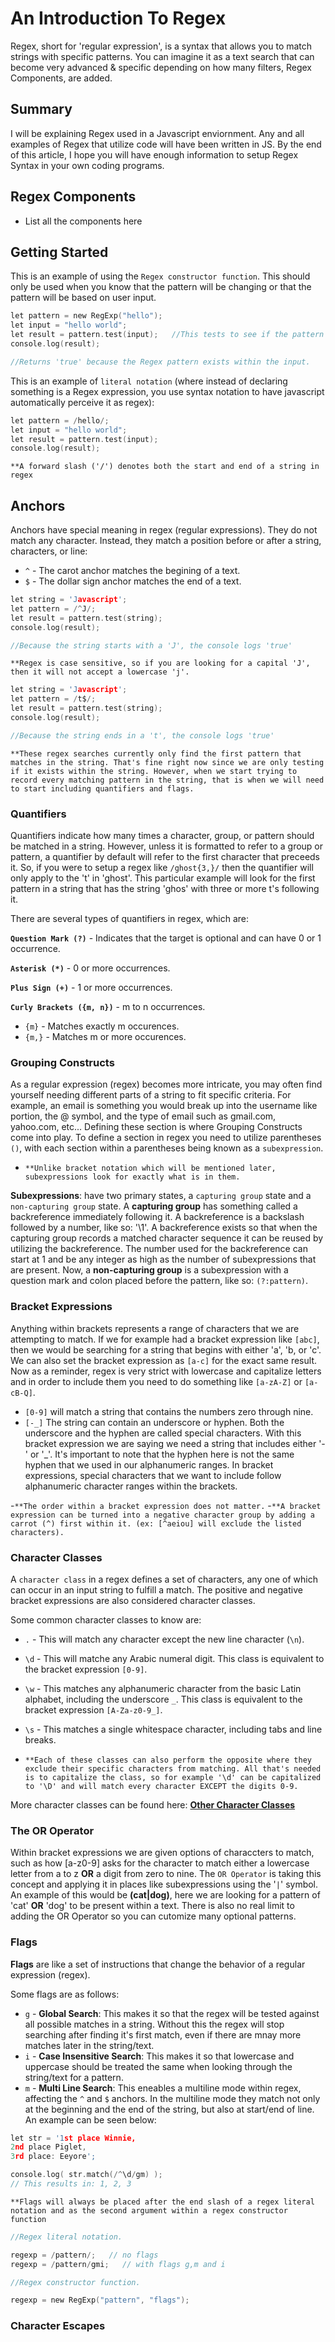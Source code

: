 # An Introduction To Regex

Regex, short for 'regular expression', is a syntax that allows you to match strings with specific patterns. You can imagine it as a text search that can become very advanced & specific depending on how many filters, Regex Components, are added.

## Summary

I will be explaining Regex used in a Javascript enviornment. Any and all examples of Regex that utilize code will have been written in JS. By the end of this article, I hope you will have enough information to setup Regex Syntax in your own coding programs.

## Regex Components

- List all the components here

## Getting Started

This is an example of using the `Regex constructor function`. This should only be used when you know that the pattern will be changing or that the pattern will be based on user input.

```c
let pattern = new RegExp("hello");
let input = "hello world";
let result = pattern.test(input);   //This tests to see if the pattern exists within the input text
console.log(result);

//Returns 'true' because the Regex pattern exists within the input.
```

This is an example of `literal notation` (where instead of declaring something is a Regex expression, you use syntax notation to have javascript automatically perceive it as regex):

```c
let pattern = /hello/;
let input = "hello world";
let result = pattern.test(input);
console.log(result);
```

`**A forward slash ('/') denotes both the start and end of a string in regex`

## Anchors

Anchors have special meaning in regex (regular expressions). They do not match any character. Instead, they match a position before or after a string, characters, or line:

- `^` - The carot anchor matches the begining of a text.
- `$` - The dollar sign anchor matches the end of a text.

```c
let string = 'Javascript';
let pattern = /^J/;
let result = pattern.test(string);
console.log(result);

//Because the string starts with a 'J', the console logs 'true'
```

`**Regex is case sensitive, so if you are looking for a capital 'J', then it will not accept a lowercase 'j'.`

```c
let string = 'Javascript';
let pattern = /t$/;
let result = pattern.test(string);
console.log(result);

//Because the string ends in a 't', the console logs 'true'
```

`**These regex searches currently only find the first pattern that matches in the string. That's fine right now since we are only testing if it exists within the string. However, when we start trying to record every matching pattern in the string, that is when we will need to start including quantifiers and flags.`

### Quantifiers

Quantifiers indicate how many times a character, group, or pattern should be matched in a string. However, unless it is formatted to refer to a group or pattern, a quantifier by default will refer to the first character that preceeds it. So, if you were to setup a regex like `/ghost{3,}/` then the quantifier will only apply to the 't' in 'ghost'. This particular example will look for the first pattern in a string that has the string 'ghos' with three or more t's following it.

There are several types of quantifiers in regex, which are:

**`Question Mark (?)`** - Indicates that the target is optional and can have 0 or 1 occurrence.

**`Asterisk (*)`** - 0 or more occurrences.

**`Plus Sign (+)`** - 1 or more occurrences.

**`Curly Brackets ({m, n})`** - m to n occurrences.

- `{m}` - Matches exactly m occurences.
- `{m,}` - Matches m or more occurences.

### Grouping Constructs

As a regular expression (regex) becomes more intricate, you may often find yourself needing different parts of a string to fit specific criteria. For example, an email is something you would break up into the username like portion, the @ symbol, and the type of email such as gmail.com, yahoo.com, etc... Defining these section is where Grouping Constructs come into play. To define a section in regex you need to utilize parentheses `()`, with each section within a parentheses being known as a `subexpression`.

- `**Unlike bracket notation which will be mentioned later, subexpressions look for exactly what is in them.`

**Subexpressions**: have two primary states, a `capturing group` state and a `non-capturing group` state. A **capturing group** has something called a backreference immediately following it. A backreference is a backslash followed by a number, like so: '\1'. A backreference exists so that when the capturing group records a matched character sequence it can be reused by utilizing the backreference. The number used for the backreference can start at 1 and be any integer as high as the number of subexpressions that are present. Now, a **non-capturing group** is a subexpression with a question mark and colon placed before the pattern, like so: `(?:pattern)`.

### Bracket Expressions

Anything within brackets represents a range of characters that we are attempting to match. If we for example had a bracket expression like `[abc]`, then we would be searching for a string that begins with either 'a', 'b, or 'c'. We can also set the bracket expression as `[a-c]` for the exact same result. Now as a reminder, regex is very strict with lowercase and capitalize letters and in order to include them you need to do something like `[a-zA-Z]` or `[a-cB-Q]`.

- `[0-9]` will match a string that contains the numbers zero through nine.
- `[-_]` The string can contain an underscore or hyphen. Both the underscore and the hyphen are called special characters. With this bracket expression we are saying we need a string that includes either '-' or '\_'. It's important to note that the hyphen here is not the same hyphen that we used in our alphanumeric ranges. In bracket expressions, special characters that we want to include follow alphanumeric character ranges within the brackets.

-`**The order within a bracket expression does not matter.` -`**A bracket expression can be turned into a negative character group by adding a carrot (^) first within it. (ex: [^aeiou] will exclude the listed characters).`

### Character Classes

A `character class` in a regex defines a set of characters, any one of which can occur in an input string to fulfill a match. The positive and negative bracket expressions are also considered character classes.

Some common character classes to know are:

- `.` - This will match any character except the new line character (`\n`).
- `\d` - This will matche any Arabic numeral digit. This class is equivalent to the bracket expression `[0-9]`.
- `\w` - This matches any alphanumeric character from the basic Latin alphabet, including the underscore `_`. This class is equivalent to the bracket expression `[A-Za-z0-9_]`.
- `\s` - This matches a single whitespace character, including tabs and line breaks.

- `**Each of these classes can also perform the opposite where they exclude their specific characters from matching. All that's needed is to capitalize the class, so for example '\d' can be capitalized to '\D' and will match every character EXCEPT the digits 0-9.`

More character classes can be found here: [**Other Character Classes**](https://developer.mozilla.org/en-US/docs/Web/JavaScript/Guide/Regular_expressions/Character_classes)

### The OR Operator
Within bracket expressions we are given options of characcters to match, such as how [a-z0-9] asks for the character to match either a lowercase letter from a to z **OR** a digit from zero to nine. The `OR Operator` is taking this concept and applying it in places like subexpressions using the '`|`' symbol. An example of this would be **(cat|dog)**, here we are looking for a pattern of 'cat' **OR** 'dog' to be present within a text. There is also no real limit to adding the OR Operator so you can cutomize many optional patterns.

### Flags

**Flags** are like a set of instructions that change the behavior of a regular expression (regex).

Some flags are as follows:
- `g` - **Global Search**: This makes it so that the regex will be tested against all possible matches in a string. Without this the regex will stop searching after finding it's first match, even if there are mnay more matches later in the string/text.
- `i` - **Case Insensitive Search**: This makes it so that lowercase and uppercase should be treated the same when looking through the string/text for a pattern.
- `m` - **Multi Line Search**: This eneables a multiline mode within regex, affecting the `^` and `$` anchors. In the multiline mode they match not only at the beginning and the end of the string, but also at start/end of line. An example can be seen below:
```c
let str = '1st place Winnie,
2nd place Piglet,
3rd place: Eeyore';

console.log( str.match(/^\d/gm) ); 
// This results in: 1, 2, 3
```
`**Flags will always be placed after the end slash of a regex literal notation and as the second argument within a regex constructor function`
```c
//Regex literal notation.

regexp = /pattern/;   // no flags
regexp = /pattern/gmi;   // with flags g,m and i

//Regex constructor function.

regexp = new RegExp("pattern", "flags");

```

### Character Escapes